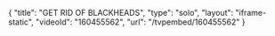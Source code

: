 {
    "title": "GET RID OF BLACKHEADS",
    "type": "solo",
    "layout": "iframe-static",
    "videoId": "160455562",
    "url": "\/tvpembed\/160455562"
}
